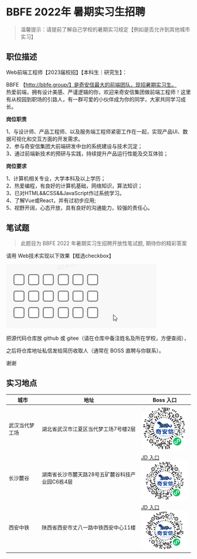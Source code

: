 # BBFE 2022年 暑期实习生招聘

>  温馨提示：请提前了解自己学校的暑期实习规定【例如是否允许到其他城市实习】  

## 职位描述

Web前端工程师【2023届校招】【本科生｜研究生】：

BBFE 【http://bbfe.group/】是奇安信最大的前端团队，现招暑期实习生。  
热爱前端，拥有设计美感、严谨逻辑的你，欢迎来奇安信集团做前端工程师！这里有从校园到职场的引路人，有一群可爱的小伙伴成为你的同学，大家共同学习成长。  

**岗位职责**  

1、与设计师、产品工程师、以及服务端工程师紧密工作在一起，实现产品UI、数据可视化和交互方面的开发需求。  
2、参与奇安信集团大前端研发中台的系统建设与技术沉淀；  
3、通过前端新技术的预研与实践，持续提升产品运行性能及交互体验；   

**岗位要求**  

1、计算机相关专业，大学本科及以上学历；  
2、热爱编程，有良好的计算机基础，网络知识，算法知识；  
3、已对HTML&&CSS&&JavaScript作过系统学习。  
4、了解Vue或React，并有过初步应用;  
5、视野开阔，心态开放，具有良好的沟通能力，较强的责任心。  


## 笔试题

> 此题目为 BBFE 2022 年暑期实习生招聘开放性笔试题, 期待你的精彩答案

请用 Web技术实现以下效果【框选checkbox】  

![框选checkbox](./box-selection-checkbox.gif)

把源代码仓库放 github 或 gitee（请在仓库中备注姓名及所在学校，方便查阅），

之后将仓库地址私信发给简历收取人（通常在 BOSS 直聘与你联系）。

谢谢

## 实习地点

| 城市           | 地址                                            | Boss 入口                                                    |
| -------------- | ----------------------------------------------- | ------------------------------------------------------------ |
| 武汉当代梦工场 | 湖北省武汉市江夏区当代梦工场7号楼2层            | ![Boss 二维码](./wuhan-zhaoping.png)                                                             | 
| 长沙麓谷       | 湖南省长沙市麓天路28号五矿麓谷科技产业园C6栋4层 | [JD 入口](https://www.zhipin.com/job_detail/105f1896b752bd8f1XZ839u-EVFR.html) <br /> ![Boss 二维码](./changsha-zhaopin.png)                                                              |
| 西安中铁       | 陕西省西安市丈八一路中铁西安中心11楼            | [JD 入口](https://www.zhipin.com/job_detail/4f7e3a2a993c63201XV72tW8FVZW.html) <br /> ![Boss 二维码](./xian-zhaopin.png)|


<style type="text/css">
  td  img {
    width: 162px;
  }
<style>